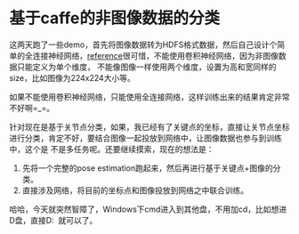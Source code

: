 # 基于caffe的非图像数据的分类
这两天跑了一些demo，首先将图像数据转为HDFS格式数据，然后自己设计个简单的全连接神经网络，[reference](https://github.com/yesyu/MineExample)很可惜，不能使用卷积神经网络，因为非图像数据只能定义为单个维度，
不能像图像一样使用两个维度，设置为高和宽同样的size，比如图像为224x224大小等。

如果不能使用卷积神经网络，只能使用全连接网络，这样训练出来的结果肯定非常不好啊=_=。

针对现在是基于关节点分类，如果，我已经有了关键点的坐标，直接让关节点坐标进行分类，肯定不好，要结合图像一起投放到网络中，让图像数据也参与到训练中，这个是
不是多任务呢。还要继续摸索，现在的想法是：
1. 先将一个完整的pose estimation跑起来，然后再进行基于关键点+图像的分类。
2. 直接涉及网络，将目前的坐标点和图像投放到网络之中联合训练。

哈哈，今天就突然智障了，Windows下cmd进入到其他盘，不用加cd，比如想进D盘，直接D:  就可以了。
